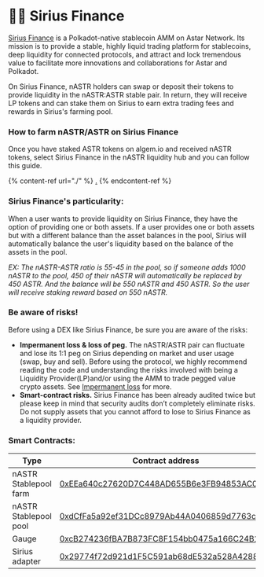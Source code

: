 # 👨🌾 Sirius Finance

[Sirius Finance](https://www.sirius.finance/) is a Polkadot-native stablecoin AMM on Astar Network. Its mission is to provide a stable, highly liquid trading platform for stablecoins, deep liquidity for connected protocols, and attract and lock tremendous value to facilitate more innovations and collaborations for Astar and Polkadot.

On Sirius Finance, nASTR holders can swap or deposit their tokens to provide liquidity in the nASTR:ASTR stable pair. In return, they will receive LP tokens and can stake them on Sirius to earn extra trading fees and rewards in Sirius's farming pool.

### How to farm nASTR/ASTR on Sirius Finance

Once you have staked ASTR tokens on algem.io and received nASTR tokens, select Sirius Finance in the nASTR liquidity hub and you can follow this guide.

{% content-ref url="./" %}
[.](./)
{% endcontent-ref %}

### Sirius Finance's particularity:

When a user wants to provide liquidity on Sirius Finance, they have the option of providing one or both assets. If a user provides one or both assets but with a different balance than the asset balances in the pool, Sirius will automatically balance the user's liquidity based on the balance of the assets in the pool.

_EX: The nASTR-ASTR ratio is 55-45 in the pool, so if someone adds 1000 nASTR to the pool, 450 of their nASTR will automatically be replaced by 450 ASTR. And the balance will be 550 nASTR and 450 ASTR. So the user will receive staking reward based on 550 nASTR._

### Be aware of risks!

Before using a DEX like Sirius Finance, be sure you are aware of the risks:&#x20;

* **Impermanent loss & loss of peg.** The nASTR/ASTR pair can fluctuate and lose its 1:1 peg on Sirius depending on market and user usage (swap, buy and sell). Before using the protocol, we highly recommend reading the code and understanding the risks involved with being a Liquidity Provider(LP)and/or using the AMM to trade pegged value crypto assets. See [Impermanent loss](https://finematics.com/impermanent-loss-explained/) for more.&#x20;
* **Smart-contract risks.** Sirius Finance has been already audited twice but please keep in mind that security audits don’t completely eliminate risks. Do not supply assets that you cannot afford to lose to Sirius Finance as a liquidity provider.

### Smart Contracts:

<table><thead><tr><th width="242.17675373852768">Type</th><th width="504">Contract address</th></tr></thead><tbody><tr><td>nASTR Stablepool farm</td><td><a href="https://blockscout.com/astar/address/0xEEa640c27620D7C448AD655B6e3FB94853AC01e3">0xEEa640c27620D7C448AD655B6e3FB94853AC01e3</a></td></tr><tr><td>nASTR Stablepool pool</td><td><a href="https://blockscout.com/astar/address/0xdCfFa5a92ef31DCc8979Ab44A0406859d7763c45/transactions#address-tabs">0xdCfFa5a92ef31DCc8979Ab44A0406859d7763c45</a></td></tr><tr><td>Gauge</td><td><a href="https://blockscout.com/astar/address/0xcB274236fBA7B873FC8F154bb0475a166C24B119">0xcB274236fBA7B873FC8F154bb0475a166C24B119</a></td></tr><tr><td>Sirius adapter</td><td><a href="https://blockscout.com/astar/address/0x29774f72d921d1F5C591ab68dE532a528A4288B4">0x29774f72d921d1F5C591ab68dE532a528A4288B4</a></td></tr></tbody></table>
